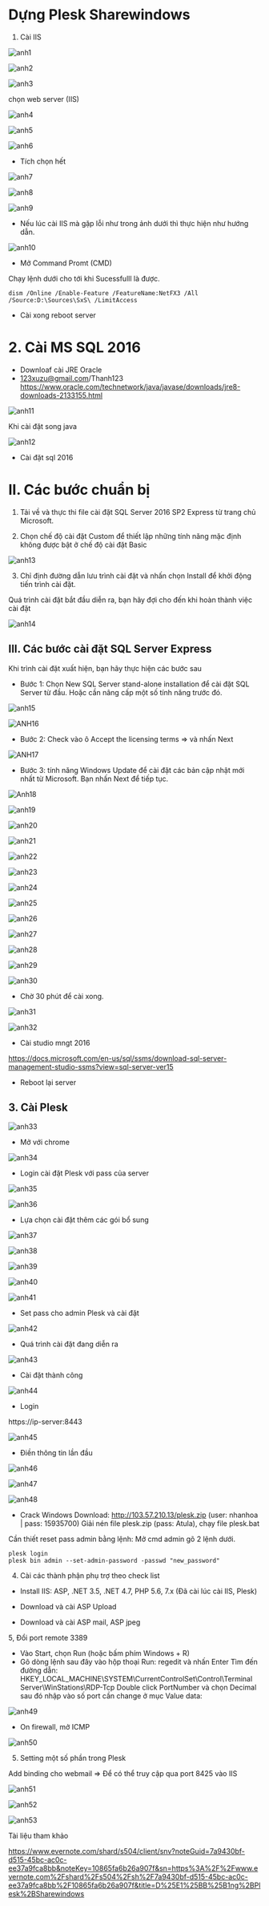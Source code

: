 # Dựng Plesk Sharewindows

1. Cài IIS

![anh1](https://image.prntscr.com/image/AzoxweVBQ3_mnAymWM6YVg.png)

![anh2](https://image.prntscr.com/image/z2-brvtVSva-PngUR2t5nQ.png)

![anh3](https://image.prntscr.com/image/Yn3WpxXlRSWR0JxL7cr0Sg.png)

chọn web server (IIS)

![anh4](https://image.prntscr.com/image/V8RoKoNgQ4290DLaI9eIgQ.png)

![anh5](https://image.prntscr.com/image/dfhHKn7pSVS4R0Y4hRwFXg.png)

![anh6](https://image.prntscr.com/image/1Wnga_20TM6xUSeHotWS_Q.png)

- Tích chọn hết

![anh7](https://image.prntscr.com/image/L-k9W0SxQiieC2GvIi9iBg.png)

![anh8](https://image.prntscr.com/image/pwOKRX9ISxCj-CZGCSg92g.png)

![anh9](https://image.prntscr.com/image/SCZmdLIZSJ_SuTX7PDQ5Sw.png)

- Nếu lúc cài IIS mà gặp lỗi như trong ảnh dưới thì thực hiện như hướng dẫn.

![anh10](https://image.prntscr.com/image/sLCTzYNcSlOA9NK4HXrrpQ.png)

- Mở Command Promt (CMD)

Chạy lệnh dưới cho tới khi Sucessfulll là được.
```
dism /Online /Enable-Feature /FeatureName:NetFX3 /All /Source:D:\Sources\SxS\ /LimitAccess
```

+ Cài xong reboot server

# 2. Cài MS SQL 2016

- Downloaf cài JRE Oracle
- 123xuzu@gmail.com/Thanh123
https://www.oracle.com/technetwork/java/javase/downloads/jre8-downloads-2133155.html

![anh11](https://image.prntscr.com/image/mcwbpl4xTgONfuswgIswrQ.png)

Khi cài đặt song java

![anh12](https://image.prntscr.com/image/FYKSLjekT2WFYp4iDzz_xA.png)

- Cài đặt sql 2016

# II. Các bước chuẩn bị

1. Tải về và thực thi file cài đặt SQL Server 2016 SP2 Express từ trang chủ Microsoft.

2. Chọn chế độ cài đặt Custom để thiết lập những tính năng mặc định không được bật ở chế độ cài đặt Basic

![anh13](https://image.prntscr.com/image/0zn6hAu9SJqbc8ZxYAyFdg.png)

3. Chỉ định đường dẫn lưu trình cài đặt và nhấn chọn Install để khởi động tiến trình cài đặt.


Quá trình cài đặt bắt đầu diễn ra, bạn hãy đợi cho đến khi hoàn thành việc cài đặt

![anh14](https://image.prntscr.com/image/eDw8Y7olQ0mHr6grYc5RWw.png)

## III. Các bước cài đặt SQL Server Express

Khi trình cài đặt xuất hiện, bạn hãy thực hiện các bước sau

+ Bước 1: Chọn New SQL Server stand-alone installation để cài đặt SQL Server từ đầu. Hoặc cần nâng cấp một số tính năng trước đó.

![anh15](https://image.prntscr.com/image/qLUUNSIpTaydbhiYCtp30Q.png)

![ANH16](https://image.prntscr.com/image/9lBV_29JQ-azLi0KUxwu3w.png)

+ Bước 2: Check vào ô Accept the licensing terms => và nhấn Next

![ANH17](https://image.prntscr.com/image/1ZZZ6tcgRVSdgvnLFxYAyw.png)

+ Bước 3: tính năng Windows Update để cài đặt các bản cập nhật mới nhất từ Microsoft. Bạn nhấn Next để tiếp tục.

![Anh18](https://image.prntscr.com/image/1ZZZ6tcgRVSdgvnLFxYAyw.png)

![anh19](https://image.prntscr.com/image/N8WuPPFrTSOrDVAH61xt5A.png)

![anh20](https://image.prntscr.com/image/Wuqx9vfrSCqrvNjPq4eaCw.png)

![anh21](https://image.prntscr.com/image/IQeFcsBnQhKsC441WvDPvg.png)

![anh22](https://image.prntscr.com/image/5DMISOFSSAye4d6BIdp7yw.png)

![anh23](https://image.prntscr.com/image/jOgvqmR7QkC8W87rMCLtxw.png)

![anh24](https://image.prntscr.com/image/PIooY7IER7mObFvq49lMsg.png)

![anh25](https://image.prntscr.com/image/g3ZlEuSnQPSot0Y4_Ine0Q.png)

![anh26](https://image.prntscr.com/image/2iTwAe16Rna6UCpt3gWpmQ.png)

![anh27](https://image.prntscr.com/image/TutTfNcYTqqfBomfv2YQnA.png)

![anh28](https://image.prntscr.com/image/CEyR-WeYR3qhqWWfaAiTmw.png)

![anh29](https://image.prntscr.com/image/aBWUG3GgTtS2uUyZLrYaaw.png)

![anh30](https://image.prntscr.com/image/XHL15NOxR3SFre6wXpmccg.png)

- Chờ 30 phút để cài xong.

![anh31](https://image.prntscr.com/image/lwXEUNZQSDqiqo5qrXPpRw.png)

![anh32](https://image.prntscr.com/image/pFw8LzSQTa6q5UQxGg_9PQ.png)

- Cài studio mngt 2016

https://docs.microsoft.com/en-us/sql/ssms/download-sql-server-management-studio-ssms?view=sql-server-ver15

- Reboot lại server

## 3. Cài Plesk

![anh33](https://image.prntscr.com/image/UJSU7hZWQm2oHLVs5amP9w.png)

- Mở với chrome

![anh34](https://image.prntscr.com/image/RM0AkbqhRx_kMp0hojjltw.png)

- Login cài đặt Plesk với pass của server

![anh35](https://image.prntscr.com/image/qWlGlL9vRviMQAtX69vsiQ.png)

![anh36](https://image.prntscr.com/image/KQx2zkhMSsSL5on8Qqca9w.png)

- Lựa chọn cài đặt thêm các gói bổ sung

![anh37](https://image.prntscr.com/image/ZIhn496CRbS4KvrQICd_pg.png)

![anh38](https://image.prntscr.com/image/77-f01OsRa2sDS2LjWvj0Q.png)

![anh39](https://image.prntscr.com/image/oJPE7zZWQc2eDp4vdSUDeg.png)

![anh40](https://image.prntscr.com/image/ZMmOyj8PQKasKZKHHpxTcQ.png)

![anh41](https://image.prntscr.com/image/ZMmOyj8PQKasKZKHHpxTcQ.png)

- Set pass cho admin Plesk và cài đặt

![anh42](https://image.prntscr.com/image/CrubMSwKTWOiXJ9oEqxXXA.png)

- Quá trình cài đặt đang diễn ra

![anh43](https://image.prntscr.com/image/4xMyz7VMSIeNa9jC0NUiWw.png)

- Cài đặt thành công

![anh44](https://image.prntscr.com/image/JbjOvYnIRSGptRZTz2CmTw.png)

- Login

https://ip-server:8443

![anh45](https://image.prntscr.com/image/KvcVroi9QoaLwCj6s82YHA.png)

- Điền thông tin lần đầu

![anh46](https://image.prntscr.com/image/RSS7AgyITgajC_gFGCw2ww.png)

![anh47](https://image.prntscr.com/image/STLM6ZDmQZSP5HvzWUaNXg.png)

![anh48](https://image.prntscr.com/image/Wry9uWXlRxmDb-N2ez69XA.png)

- Crack Windows
Download: http://103.57.210.13/plesk.zip (user: nhanhoa | pass: 15935700)
Giải nén file plesk.zip (pass: Atula), chạy file plesk.bat

Cần thiết reset pass admin bằng lệnh: Mở cmd admin gõ 2 lệnh dưới.
```
plesk login
plesk bin admin --set-admin-password -passwd "new_password"

```

4. Cài các thành phận phụ trợ theo check list

- Install IIS: ASP, .NET 3.5, .NET 4.7, PHP 5.6, 7.x (Đã cài lúc cài IIS, Plesk)
- Download và cài ASP Upload

- Download và cài ASP mail, ASP jpeg

5, Đổi port remote 3389

- Vào Start, chọn Run (hoặc bấm phím Windows + R)
- Gõ dòng lệnh sau đây vào hộp thoại Run: regedit và nhấn Enter
Tìm đến đường dẫn: HKEY_LOCAL_MACHINE\SYSTEM\CurrentControlSet\Control\Terminal Server\WinStations\RDP-Tcp
Double click PortNumber và chọn Decimal sau đó nhập vào số port cần change ở mục Value data:

![anh49](https://image.prntscr.com/image/cMFhbFwdSlSK4J_pg7ohXA.png)

+ On firewall, mở ICMP

![anh50](https://image.prntscr.com/image/LCxBi6tpTFyURecheobayg.png)

5. Setting một số phần trong Plesk

Add binding cho webmail => Để có thể truy cập qua port 8425 vào IIS

![anh51](https://image.prntscr.com/image/MPuku4fRTkqi92blnsbqqg.png)

![anh52](https://image.prntscr.com/image/V-IrnRPKQmORmFbHLP4IxA.png)

![anh53](https://image.prntscr.com/image/B8IvYT1xSpuEXKuNRPmsOw.png)

Tài liệu tham khảo

https://www.evernote.com/shard/s504/client/snv?noteGuid=7a9430bf-d515-45bc-ac0c-ee37a9fca8bb&noteKey=10865fa6b26a907f&sn=https%3A%2F%2Fwww.evernote.com%2Fshard%2Fs504%2Fsh%2F7a9430bf-d515-45bc-ac0c-ee37a9fca8bb%2F10865fa6b26a907f&title=D%25E1%25BB%25B1ng%2BPlesk%2BSharewindows